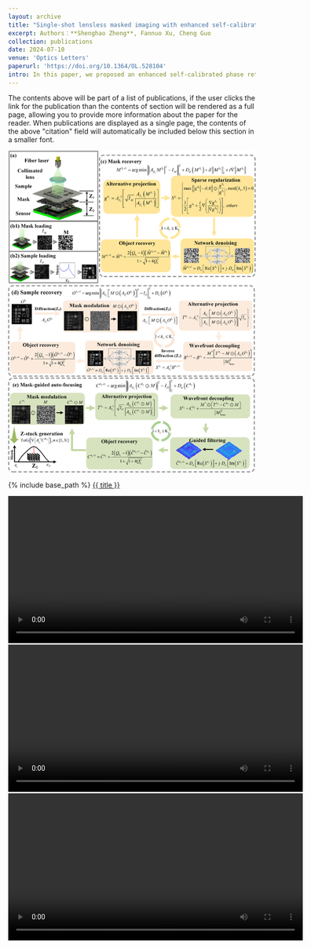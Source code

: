 ```yaml
---
layout: archive
title: "Single-shot lensless masked imaging with enhanced self-calibrated phase retrieval"
excerpt: Authors：**Shenghao Zheng**, Fannuo Xu, Cheng Guo
collection: publications
date: 2024-07-10
venue: 'Optics Letters'
paperurl: 'https://doi.org/10.1364/OL.528104'
intro: In this paper, we proposed an enhanced self-calibrated phase retrieval (eSCPR) method, introducing the idea of wavefront decoupling into lessless masked imaging (LMI) systems and realizing single-shot LMI. 
---
```


The contents above will be part of a list of publications, if the user clicks the link for the publication than the contents of section will be rendered as a full page, allowing you to provide more information about the paper for the reader. When publications are displayed as a single page, the contents of the above "citation" field will automatically be included below this section in a smaller font.

<img src="/_publications/imgs/eSCPR.png"/>

{% include base_path %}
<a href="{{ base_path }}/_publications/imgs/eSCPR.png">{{ title }}</a>

<video src="/_publications/materals/eSCPR.mp4" autoplay="true" controls="controls" width="600">
</video>

<video src="/_publications/materals/single-1.mp4" autoplay="true" controls="controls" width="600">
</video>

<video src="/_publications/materals/single-2.mp4" autoplay="true" controls="controls" width="600">
</video>
